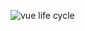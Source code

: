 ![vue life cycle](https://raw.githubusercontent.com/andreaharris-go/learn-vue-js/blob/master/08/vue-lifecycle.png)